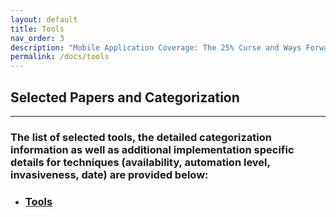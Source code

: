 ```yaml
---
layout: default
title: Tools
nav_order: 3
description: "Mobile Application Coverage: The 25% Curse and Ways Forward"
permalink: /docs/tools
---
```


## Selected Papers and Categorization

---

### The list of selected tools, the detailed categorization information as well as additional implementation specific details for techniques (availability, automation level, invasiveness, date) are provided below:

* ### [Tools](/assets/data/ToolCategorization.xlsx)